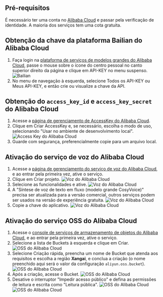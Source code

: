 ## Pré-requisitos
É necessário ter uma conta no [Alibaba Cloud](https://www.aliyun.com) e passar pela verificação de identidade. A maioria dos serviços tem uma cota gratuita.

## Obtenção da chave da plataforma Bailian do Alibaba Cloud
1. Faça login na [plataforma de serviços de modelos grandes do Alibaba Cloud](https://bailian.console.aliyun.com/), passe o mouse sobre o ícone do centro pessoal no canto superior direito da página e clique em API-KEY no menu suspenso.
![Bailian](/docs/images/bailian_1.png)
2. No menu de navegação à esquerda, selecione Todos os API-KEY ou Meus API-KEY, e então crie ou visualize a chave da API.

## Obtenção do `access_key_id` e `access_key_secret` do Alibaba Cloud
1. Acesse a [página de gerenciamento de AccessKey do Alibaba Cloud](https://ram.console.aliyun.com/profile/access-keys).
2. Clique em Criar AccessKey e, se necessário, escolha o modo de uso, selecionando "Usar no ambiente de desenvolvimento local".
![Access Key do Alibaba Cloud](/docs/images/aliyun_accesskey_1.png)
3. Guarde com segurança, preferencialmente copie para um arquivo local.

## Ativação do serviço de voz do Alibaba Cloud
1. Acesse a [página de gerenciamento do serviço de voz do Alibaba Cloud](https://nls-portal.console.aliyun.com/applist), e ao entrar pela primeira vez, ative o serviço.
2. Clique em Criar projeto.
![Voz do Alibaba Cloud](/docs/images/aliyun_speech_1.png)
3. Selecione as funcionalidades e ative.
![Voz do Alibaba Cloud](/docs/images/aliyun_speech_2.png)
4. A "Síntese de voz de texto em fluxo (modelo grande CosyVoice)" precisa ser atualizada para a versão comercial, outros serviços podem ser usados na versão de experiência gratuita.
![Voz do Alibaba Cloud](/docs/images/aliyun_speech_3.png)
5. Copie a chave do aplicativo.
![Voz do Alibaba Cloud](/docs/images/aliyun_speech_4.png)

## Ativação do serviço OSS do Alibaba Cloud
1. Acesse o [console de serviços de armazenamento de objetos do Alibaba Cloud](https://oss.console.aliyun.com/overview), e ao entrar pela primeira vez, ative o serviço.
2. Selecione a lista de Buckets à esquerda e clique em Criar.
![OSS do Alibaba Cloud](/docs/images/aliyun_oss_1.png)
3. Selecione Criação rápida, preencha um nome de Bucket que atenda aos requisitos e escolha a região **Xangai**, e conclua a criação (o nome preenchido aqui será o valor da configuração `aliyun.oss.bucket`).
![OSS do Alibaba Cloud](/docs/images/aliyun_oss_2.png)
4. Após a criação, acesse o Bucket.
![OSS do Alibaba Cloud](/docs/images/aliyun_oss_3.png)
5. Desative o interruptor "Impedir acesso público" e defina as permissões de leitura e escrita como "Leitura pública".
![OSS do Alibaba Cloud](/docs/images/aliyun_oss_4.png)
![OSS do Alibaba Cloud](/docs/images/aliyun_oss_5.png)